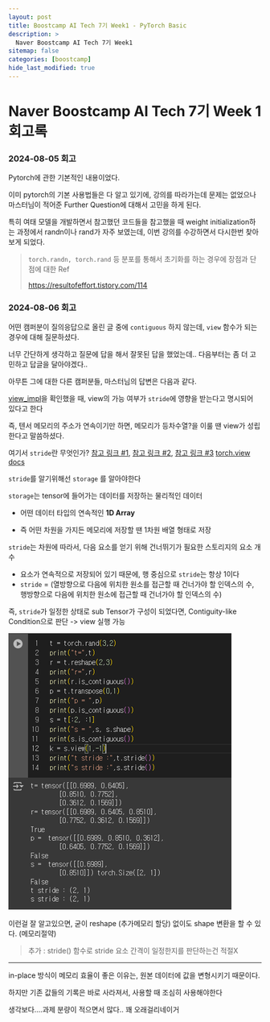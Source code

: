 ```yaml
---
layout: post
title: Boostcamp AI Tech 7기 Week1 - PyTorch Basic
description: >
  Naver Boostcamp AI Tech 7기 Week1
sitemap: false
categories: [boostcamp]
hide_last_modified: true
---
```


# Naver Boostcamp AI Tech 7기 Week 1 회고록

### 2024-08-05 회고

Pytorch에 관한 기본적인 내용이었다.

이미 pytorch의 기본 사용법들은 다 알고 있기에, 강의를 따라가는데 문제는 없었으나 마스터님이 적어준 Further Question에 대해서 고민을 하게 된다.

특히 여태 모델을 개발하면서 참고했던 코드들을 참고했을 때 weight initialization하는 과정에서 randn이나 rand가 자주 보였는데, 이번 강의를 수강하면서 다시한번 찾아보게 되었다.

> `torch.randn, torch.rand` 등 분포를 통해서 초기화를 하는 경우에 장점과 단점에 대한 Ref
>
> https://resultofeffort.tistory.com/114



### 2024-08-06 회고

어떤 캠퍼분이 질의응답으로 올린 글 중에 `contiguous` 하지 않는데, `view`  함수가 되는 경우에 대해 질문하셨다.

너무 간단하게 생각하고 질문에 답을 해서 잘못된 답을 했었는데.. 다음부터는 좀 더 고민하고 답글을 달아야겠다..

아무튼 그에 대한 다른 캠퍼분들, 마스터님의 답변은 다음과 같다.

[view_impl](https://github.com/pytorch/pytorch/blob/main/aten/src/ATen/native/TensorShape.cpp#L3363)을 확인했을 때, view의 가능 여부가 `stride`에 영향을 받는다고 명시되어 있다고 한다

즉, 텐서 메모리의 주소가 연속이기만 하면, 메모리가 등차수열?을 이룰 땐 view가 성립한다고 말씀하셨다. 

여기서 `stride`란 무엇인가? [참고 링크 #1](https://velog.io/@damab/pytorch-Contiguous-tensors), [참고 링크 #2](https://manywisdom-career.tistory.com/97), [참고 링크 #3](https://hiddenbeginner.github.io/deeplearning/2020/01/21/pytorch_tensor.html) [torch.view docs](https://pytorch.org/docs/stable/generated/torch.Tensor.view.html)

`stride`를 알기위해선 `storage` 를 알아야한다

`storage`는 tensor에 들어가는 데이터를 저장하는 물리적인 데이터

* 어떤 데이터 타입의 연속적인 **1D Array**

* 즉 어떤 차원을 가지든 메모리에 저장할 땐 1차원 배열 형태로 저장

`stride`는 차원에 따라서, 다음 요소를 얻기 위해 건너뛰기가 필요한 스토리지의 요소 개수

* 요소가 연속적으로 저장되어 있기 때문에, 행 중심으로 `stride`는 항상 1이다
* `stride` = (열방향으로 다음에 위치한 원소를 접근할 때 건너가야 할 인덱스의 수, 행방향으로 다음에 위치한 원소에 접근할 때 건너가야 할 인덱스의 수)

즉, `stride`가 일정한 상태로 sub Tensor가 구성이 되었다면, Contiguity-like Condition으로 판단 -> view 실행 가능

![image-20240806130615002](../../images/2024-08-05-boostcamp_week1_회고/image-20240806130615002.png)

이런걸 잘 알고있으면, 굳이 reshape (추가메모리 할당) 없이도 shape 변환을 할 수 있다. (메모리절약)

> 추가 : stride() 함수로 stride 요소 간격이 일정한지를 판단하는건 적절X

---

in-place 방식이 메모리 효율이 좋은 이유는, 원본 데이터에 값을 변형시키기 때문이다.

하지만 기존 값들의 기록은 바로 사라져서, 사용할 때 조심히 사용해야한다

생각보다....과제 분량이 적으면서 많다.. 꽤 오래걸리네이거







